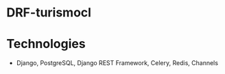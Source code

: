 # DRF-turismocl

# Technologies
- Django, PostgreSQL, Django REST Framework, Celery, Redis, Channels